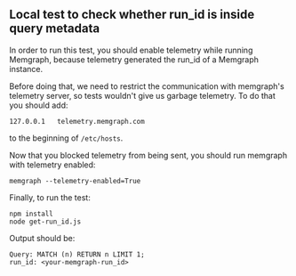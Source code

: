 ## Local test to check whether run_id is inside query metadata

In order to run this test, you should enable telemetry while running Memgraph,
because telemetry generated the run_id of a Memgraph instance.

Before doing that, we need to restrict the communication with memgraph's
telemetry server, so tests wouldn't give us garbage telemetry. To do that you
should add:
```
127.0.0.1   telemetry.memgraph.com
```
to the beginning of `/etc/hosts`.

Now that you blocked telemetry from being sent, you should run memgraph with
telemetry enabled:
```
memgraph --telemetry-enabled=True
```
Finally, to run the test:
```
npm install
node get-run_id.js
```

Output should be:
```
Query: MATCH (n) RETURN n LIMIT 1;
run_id: <your-memgraph-run_id>
```
